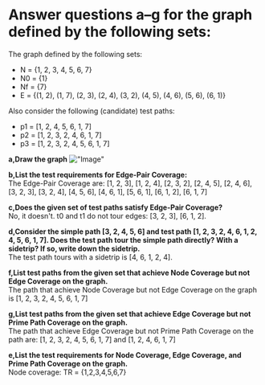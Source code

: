 # Answer questions a–g for the graph defined by the following sets:

The graph defined by the following sets:
- N = {1, 2, 3, 4, 5, 6, 7}
- N0 = {1}
- Nf = {7}
- E = {(1, 2), (1, 7), (2, 3), (2, 4), (3, 2), (4, 5), (4, 6), (5, 6), (6, 1)}

Also consider the following (candidate) test paths:
- p1 = [1, 2, 4, 5, 6, 1, 7]
- p2 = [1, 2, 3, 2, 4, 6, 1, 7]
- p3 = [1, 2, 3, 2, 4, 5, 6, 1, 7]

**a,Draw the graph**
!["Image"](Image7.2.2.5.png)

**b,List the test requirements for Edge-Pair Coverage:**<br>
The Edge-Pair Coverage are: [1, 2, 3], [1, 2, 4], [2, 3, 2], [2, 4, 5], [2, 4, 6], [3, 2, 3], [3, 2, 4], [4, 5, 6], [4, 6, 1], [5, 6, 1], [6, 1, 2], [6, 1, 7]

**c,Does the given set of test paths satisfy Edge-Pair Coverage?**<br>
No, it doesn't. 
t0 and t1 do not tour edges: [3, 2, 3], [6, 1, 2].

**d,Consider the simple path [3, 2, 4, 5, 6] and test path [1, 2, 3, 2, 4, 6, 1, 2, 4, 5, 6,
1, 7]. Does the test path tour the simple path directly? With a sidetrip? If so, write
down the sidetrip.**<br>
The test path tours with a sidetrip is [4, 6, 1, 2, 4].

**f,List test paths from the given set that achieve Node Coverage but not Edge Coverage on the graph.**<br>
The path that achieve Node Coverage but not Edge Coverage on the graph is [1, 2, 3, 2, 4, 5, 6, 1, 7]

**g,List test paths from the given set that achieve Edge Coverage but not Prime Path Coverage on the graph.**<br>
The path that achieve Edge Coverage but not Prime Path Coverage on the path are: [1, 2, 3, 2, 4, 5, 6, 1, 7] and [1, 2, 4, 6, 1, 7]

**e,List the test requirements for Node Coverage, Edge Coverage, and Prime Path Coverage on the graph.**<br>
Node coverage: TR = {1,2,3,4,5,6,7}

